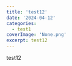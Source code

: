 ```yaml
---
title: 'test12'
date: '2024-04-12'
categories:
  - test1
coverImage: 'None.png'
excerpt: test12
---
```


test12
